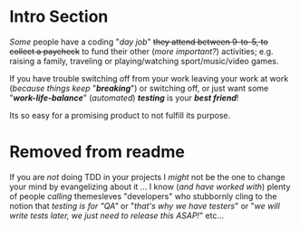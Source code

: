 # Intro Section

*Some* people have a coding "*day job*" ~~they attend between 9-to-5,
to collect a paycheck~~ to fund their other (*more important?*) activities;
e.g. raising a family, traveling or playing/watching sport/music/video games.


If you have trouble switching off from your work leaving your work at work (*because things keep*
  "***breaking***") or switching off, or just want some
"***work-life-balance***" (*automated*) ***testing*** is your ***best friend***!

Its so easy for a promising product to not fulfill its purpose.

# Removed from readme

If you are *not* doing TDD in your projects I *might* not be
the one to change your mind by evangelizing about it ... I know
(*and have worked with*) plenty of
people *calling* themesleves "developers" who stubbornly cling to the notion
that *testing is for "QA"* or "*that's why we have testers*" or "*we will write tests later, we just need to release this ASAP!*" etc...  

